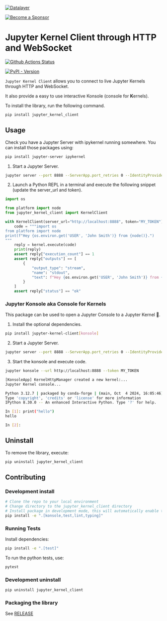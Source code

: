 <!--
  ~ Copyright (c) 2023-2024 Datalayer, Inc.
  ~
  ~ BSD 3-Clause License
-->

[![Datalayer](https://assets.datalayer.tech/datalayer-25.svg)](https://datalayer.io)

[![Become a Sponsor](https://img.shields.io/static/v1?label=Become%20a%20Sponsor&message=%E2%9D%A4&logo=GitHub&style=flat&color=1ABC9C)](https://github.com/sponsors/datalayer)

# Jupyter Kernel Client through HTTP and WebSocket

[![Github Actions Status](https://github.com/datalayer/jupyter-kernel-client/workflows/Build/badge.svg)](https://github.com/datalayer/jupyter-kernel-client/actions/workflows/build.yml)

[![PyPI - Version](https://img.shields.io/pypi/v/jupyter-kernel-client)](https://pypi.org/project/jupyter-kernel-client)

`Jupyter Kernel Client` allows you to connect to live Jupyter Kernels through HTTP and WebSocket.

It also provide a easy to use interactive Konsole (console for **K**ernels).

To install the library, run the following command.

```bash
pip install jupyter_kernel_client
```

## Usage

Check you have a Jupyter Server with ipykernel running somewhere. You can install those packages using:

```bash
pip install jupyter-server ipykernel
```

1. Start a Jupyter Server.

```bash
jupyter server --port 8888 --ServerApp.port_retries 0 --IdentityProvider.token MY_TOKEN
```

2. Launch a Python REPL in a terminal and execute the following snippet (update the server_url and token).

```py
import os

from platform import node
from jupyter_kernel_client import KernelClient

with KernelClient(server_url="http://localhost:8888", token="MY_TOKEN") as kernel:
    code = """import os
from platform import node
print(f"Hey {os.environ.get('USER', 'John Smith')} from {node()}.")
"""
    reply = kernel.execute(code)
    print(reply)
    assert reply["execution_count"] == 1
    assert reply["outputs"] == [
        {
            "output_type": "stream",
            "name": "stdout",
            "text": f"Hey {os.environ.get('USER', 'John Smith')} from {node()}.\n",
        }
    ]
    assert reply["status"] == "ok"
```

### Jupyter Konsole aka Console for Kernels

This package can be used to open a Jupyter Console to a Jupyter Kernel 🐣.

1. Install the optional dependencies.

```bash
pip install jupyter-kernel-client[konsole]
```

2. Start a Jupyter Server.

```bash
jupyter server --port 8888 --ServerApp.port_retries 0 --IdentityProvider.token MY_TOKEN
```

3. Start the konsole and execute code.

```bash
jupyter konsole --url http://localhost:8888 --token MY_TOKEN
```

```bash
[KonsoleApp] KernelHttpManager created a new kernel:...
Jupyter Kernel console...

Python 3.12.7 | packaged by conda-forge | (main, Oct  4 2024, 16:05:46) [GCC 13.3.0]
Type 'copyright', 'credits' or 'license' for more information
IPython 8.30.0 -- An enhanced Interactive Python. Type '?' for help.

In [1]: print("hello")
hello

In [2]:
```

## Uninstall

To remove the library, execute:

```bash
pip uninstall jupyter_kernel_client
```

## Contributing

### Development install

```bash
# Clone the repo to your local environment
# Change directory to the jupyter_kernel_client directory
# Install package in development mode, this will automatically enable the server extension.
pip install -e ".[konsole,test,lint,typing]"
```

### Running Tests

Install dependencies:

```bash
pip install -e ".[test]"
```

To run the python tests, use:

```bash
pytest
```

### Development uninstall

```bash
pip uninstall jupyter_kernel_client
```

### Packaging the library

See [RELEASE](RELEASE.md)
